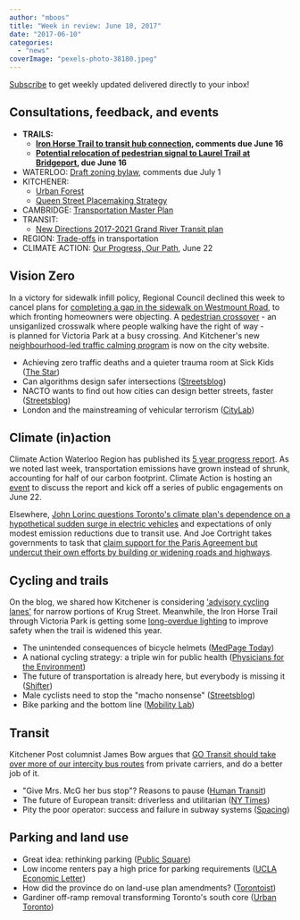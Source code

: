 ```yaml
---
author: "mboos"
title: "Week in review: June 10, 2017"
date: "2017-06-10"
categories: 
  - "news"
coverImage: "pexels-photo-38180.jpeg"
---
```


[Subscribe](https://eepurl.com/4Mtkf) to get weekly updated delivered directly to your inbox!

## Consultations, feedback, and events

- **TRAILS:** 
    - **[Iron Horse Trail to transit hub connection](https://drive.google.com/file/d/0B7RB3odHSRv_dC0zZUUxaGpwN1U/view?usp=sharing), comments due June 16**
    - **[Potential relocation of pedestrian signal to Laurel Trail at Bridgeport](https://row.survey.esolutionsgroup.ca/TakeSurvey.aspx?SurveyID=98K36m41), due June 16**
- WATERLOO: [Draft zoning bylaw](https://www.waterloo.ca/zoningreview/), comments due July 1
- KITCHENER:
    - [Urban Forest](https://www.peakdemocracy.com/portals/275/Issue_5087)
    - [Queen Street Placemaking Strategy](https://www.peakdemocracy.com/portals/275/Issue_4923)
- CAMBRIDGE: [Transportation Master Plan](https://www.peakdemocracy.ca/portals/155/Issue_1740)
- TRANSIT:
    - [New Directions 2017-2021 Grand River Transit plan](https://www.grt.ca/en/about-grt/new-directions.aspx)
- REGION: [Trade-offs](https://www.peakdemocracy.ca/portals/153/Issue_1747) in transportation
- CLIMATE ACTION: [Our Progress, Our Path](https://www.eventbrite.ca/e/our-progress-our-path-tickets-35181476744?aff=eand), June 22

<!--more-->

## Vision Zero

In a victory for sidewalk infill policy, Regional Council declined this week to cancel plans for [completing a gap in the sidewalk on Westmount Road](https://www.therecord.com/news-story/7359252-final-stretch-of-sidewalk-to-be-installed-on-westmount-road/), to which fronting homeowners were objecting. A [pedestrian crossover](https://www.therecord.com/news-story/7363961-victoria-park-to-get-new-type-of-crosswalk/) - an unsiganlized crosswalk where people walking have the right of way - is planned for Victoria Park at a busy crossing. And Kitchener's new [neighbourhood-led traffic calming program](https://www.kitchener.ca/en/livinginkitchener/resources/Neighbourhoods/2017.05.17-Resident-led-Traffic-Calming-Easy-Steps-FV.pdf) is now on the city website.

- Achieving zero traffic deaths and a quieter trauma room at Sick Kids ([The Star](https://www.thestar.com/opinion/commentary/2017/06/06/achieving-zero-traffic-deaths-and-a-quieter-trauma-room-at-sickkids.html))
- Can algorithms design safer intersections ([Streetsblog](https://usa.streetsblog.org/2017/06/07/can-algorithms-design-safer-intersections/))
- NACTO wants to find out how cities can design better streets, faster ([Streetsblog](https://usa.streetsblog.org/2017/06/08/nacto-wants-to-find-out-how-cities-can-design-better-streets-faster/))
- London and the mainstreaming of vehicular terrorism ([CityLab](https://www.citylab.com/crime/2017/06/london-attack-vehicular-terrorism/529134/?utm_source=SFTwitter))

## Climate (in)action

Climate Action Waterloo Region has published its [5 year progress report](https://www.climateactionwr.ca/wp-content/uploads/2017/06/Our-Progress-Our-Path.pdf). As we noted last week, transportation emissions have grown instead of shrunk, accounting for half of our carbon footprint. Climate Action is hosting an [event](https://www.eventbrite.ca/e/our-progress-our-path-tickets-35181476744?aff=eand#tickets) to discuss the report and kick off a series of public engagements on June 22.

Elsewhere, [John Lorinc questions Toronto's climate plan's dependence on a hypothetical sudden surge in electric vehicles](https://spacing.ca/toronto/2017/06/08/torontos-strange-climate-change-plan-age-trump/) and expectations of only modest emission reductions due to transit use. And Joe Cortright takes governments to task that [claim support for the Paris Agreement but undercut their own efforts by building or widening roads and highways](https://cityobservatory.org/how-green-was-my-city-hall/).

## Cycling and trails

On the blog, we shared how Kitchener is considering ['advisory cycling lanes'](/blog/2017/06/08/krug-street-how-to-make-the-most-of-limited-space/) for narrow portions of Krug Street. Meanwhile, the Iron Horse Trail through Victoria Park is getting some [long-overdue lighting](https://www.kitchenerpost.ca/news-story/7361676-iron-horse-trail-upgrades-to-include-lights/) to improve safety when the trail is widened this year.

- The unintended consequences of bicycle helmets ([MedPage Today](https://www.medpagetoday.com/cardiology/cardiobrief/65801))
- A national cycling strategy: a triple win for public health ([Physicians for the Environment](https://physiciansfortheenvironment.wordpress.com/2017/06/06/a-national-cycling-strategy-a-triple-win-for-public-health/))
- The future of transportation is already here, but everybody is missing it ([Shifter](https://shifter.info/the-future-of-transportation-is-already-here-but-everybody-is-missing-it/))
- Male cyclists need to stop the "macho nonsense" ([Streetsblog](https://usa.streetsblog.org/2017/06/06/male-cyclists-need-to-stop-the-macho-nonsense-directed-at-female-riders/))
- Bike parking and the bottom line ([Mobility Lab](https://mobilitylab.org/2017/06/05/bike-parking-bottom-line/))

## Transit

Kitchener Post columnist James Bow argues that [GO Transit should take over more of our intercity bus routes](https://www.kitchenerpost.ca/opinion-story/7354121-provincial-government-should-take-the-bus/) from private carriers, and do a better job of it.

- "Give Mrs. McG her bus stop"? Reasons to pause ([Human Transit](https://humantransit.org/2017/06/give-mrs-mcg-her-bus-stop-reasons-to-pause.html))
- The future of European transit: driverless and utilitarian ([NY Times](https://www.nytimes.com/2017/05/28/technology/the-future-of-european-transit-driverless-and-utilitarian.html))
- Pity the poor operator: success and failure in subway systems ([Spacing](https://spacing.ca/toronto/2017/06/06/reid-pity-poor-operator-success-failure-subway-systems/))

## Parking and land use

- Great idea: rethinking parking ([Public Square](https://www.cnu.org/publicsquare/2017/06/05/great-idea-rethinking-parking))
- Low income renters pay a high price for parking requirements ([UCLA Economic Letter](https://www.anderson.ucla.edu/Documents/areas/ctr/ziman/UCLA_Economic_Letter_Gabbe-Pierce_05.30.17.pdf))
- How did the province do on land-use plan amendments? ([Torontoist](https://torontoist.com/2017/06/province-land-use-plan-amendments/))
- Gardiner off-ramp removal transforming Toronto's south core ([Urban Toronto](https://urbantoronto.ca/news/2017/05/gardiner-ramp-removal-transforming-torontos-south-core))
